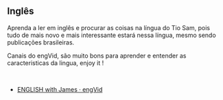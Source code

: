 ## Inglês 

Aprenda a ler em inglês e procurar as coisas na língua do Tio Sam, pois tudo de mais novo e mais interessante estará nessa língua, mesmo sendo publicações brasileiras.


Canais do engVid, são muito bons para aprender e entender as caracteristicas da lingua, enjoy it !

<br>

- [ENGLISH with James · engVid](https://www.youtube.com/channel/UCwA7Aepp7nRUJNa8roQ-6Bw)